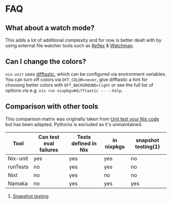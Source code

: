 # FAQ

## What about a watch mode?
This adds a lot of additional complexity and for now is better dealt with by using external file watcher tools such as [Reflex](https://github.com/cespare/reflex) & [Watchman](https://facebook.github.io/watchman/).

## Can I change the colors?

`nix-unit` uses [difftastic](https://github.com/wilfred/difftastic), which can be configured via environment variables. You can turn off
colors via `DFT_COLOR=never`, give difftastic a hint for choosing better colors with `DFT_BACKGROUND=light` or see the full
list of options via e.g. `nix run nixpkgs#difftastic -- --help`.

## Comparison with other tools
This comparison matrix was originally taken from [Unit test your Nix code](https://www.tweag.io/blog/2022-09-01-unit-test-your-nix-code/) but has been adapted.
Pythonix is excluded as it's unmaintained.

| Tool        | Can test eval failures | Tests defined in Nix | in nixpkgs | snapshot testing(1) |
| ----------- | ---------------------- | -------------------- | ---------- |-------------------- |
| Nix-unit    | yes                    | yes                  | yes        | no                  |
| runTests    | no                     | yes                  | yes        | no                  |
| Nixt        | no                     | yes                  | no         | no                  |
| Namaka      | no                     | yes                  | yes        | yes                 |

1. [Snapshot testing](https://github.com/nix-community/namaka#snapshot-testing)
